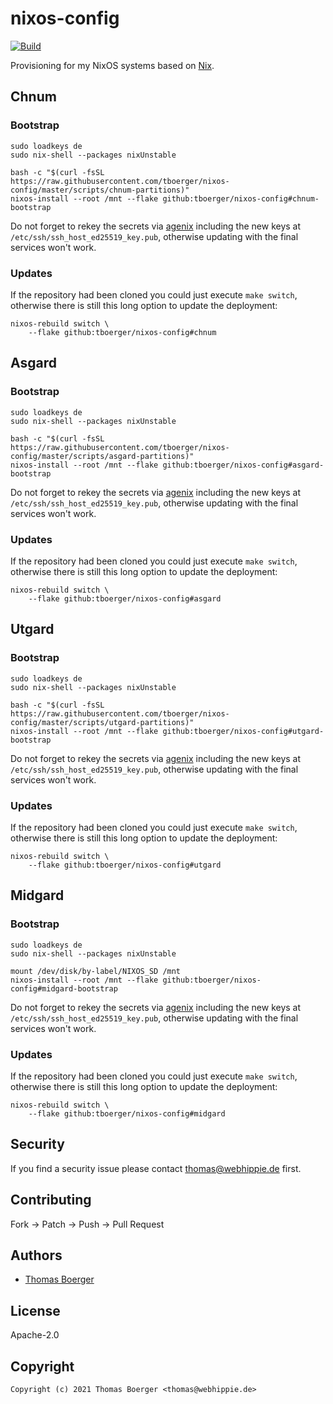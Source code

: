 # nixos-config

[![Build](https://github.com/tboerger/nixos-config/actions/workflows/build.yml/badge.svg)](https://github.com/tboerger/nixos-config/actions/workflows/build.yml)

Provisioning for my NixOS systems based on [Nix][nix].

## Chnum

### Bootstrap

```console
sudo loadkeys de
sudo nix-shell --packages nixUnstable

bash -c "$(curl -fsSL https://raw.githubusercontent.com/tboerger/nixos-config/master/scripts/chnum-partitions)"
nixos-install --root /mnt --flake github:tboerger/nixos-config#chnum-bootstrap
```

Do not forget to rekey the secrets via [agenix][agenix] including the new keys
at `/etc/ssh/ssh_host_ed25519_key.pub`, otherwise updating with the final
services won't work.

### Updates

If the repository had been cloned you could just execute `make switch`,
otherwise there is still this long option to update the deployment:

```console
nixos-rebuild switch \
    --flake github:tboerger/nixos-config#chnum
```

## Asgard

### Bootstrap

```console
sudo loadkeys de
sudo nix-shell --packages nixUnstable

bash -c "$(curl -fsSL https://raw.githubusercontent.com/tboerger/nixos-config/master/scripts/asgard-partitions)"
nixos-install --root /mnt --flake github:tboerger/nixos-config#asgard-bootstrap
```

Do not forget to rekey the secrets via [agenix][agenix] including the new keys
at `/etc/ssh/ssh_host_ed25519_key.pub`, otherwise updating with the final
services won't work.

### Updates

If the repository had been cloned you could just execute `make switch`,
otherwise there is still this long option to update the deployment:

```console
nixos-rebuild switch \
    --flake github:tboerger/nixos-config#asgard
```

## Utgard

### Bootstrap

```console
sudo loadkeys de
sudo nix-shell --packages nixUnstable

bash -c "$(curl -fsSL https://raw.githubusercontent.com/tboerger/nixos-config/master/scripts/utgard-partitions)"
nixos-install --root /mnt --flake github:tboerger/nixos-config#utgard-bootstrap
```

Do not forget to rekey the secrets via [agenix][agenix] including the new keys
at `/etc/ssh/ssh_host_ed25519_key.pub`, otherwise updating with the final
services won't work.

### Updates

If the repository had been cloned you could just execute `make switch`,
otherwise there is still this long option to update the deployment:

```console
nixos-rebuild switch \
    --flake github:tboerger/nixos-config#utgard
```

## Midgard

### Bootstrap

```console
sudo loadkeys de
sudo nix-shell --packages nixUnstable

mount /dev/disk/by-label/NIXOS_SD /mnt
nixos-install --root /mnt --flake github:tboerger/nixos-config#midgard-bootstrap
```

Do not forget to rekey the secrets via [agenix][agenix] including the new keys
at `/etc/ssh/ssh_host_ed25519_key.pub`, otherwise updating with the final
services won't work.

### Updates

If the repository had been cloned you could just execute `make switch`,
otherwise there is still this long option to update the deployment:

```console
nixos-rebuild switch \
    --flake github:tboerger/nixos-config#midgard
```

## Security

If you find a security issue please contact thomas@webhippie.de first.

## Contributing

Fork -> Patch -> Push -> Pull Request

## Authors

-   [Thomas Boerger](https://github.com/tboerger)

## License

Apache-2.0

## Copyright

```console
Copyright (c) 2021 Thomas Boerger <thomas@webhippie.de>
```

[nix]: https://nixos.org/manual/nix/stable/
[agenix]: https://github.com/ryantm/agenix
